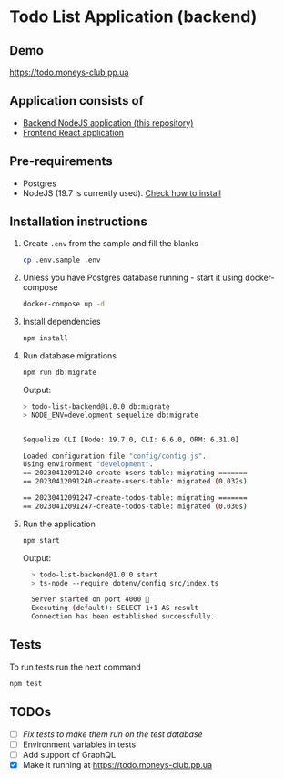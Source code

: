 # Todo List Application (backend)

## Demo
https://todo.moneys-club.pp.ua

## Application consists of
- [Backend NodeJS application (this repository)](https://github.com/EugeneOsadchyi/todo-list-backend)
- [Frontend React application](https://github.com/EugeneOsadchyi/todo-list-ui)

## Pre-requirements
- Postgres
- NodeJS (19.7 is currently used). [Check how to install](https://asdf-vm.com/)

## Installation instructions
1. Create `.env` from the sample and fill the blanks
    ```sh
    cp .env.sample .env
2. Unless you have Postgres database running - start it using docker-compose
    ```sh
    docker-compose up -d
    ```
3. Install dependencies
    ```sh
    npm install
    ```
4. Run database migrations
    ```sh
    npm run db:migrate
    ```

    Output:
    ```sh
    > todo-list-backend@1.0.0 db:migrate
    > NODE_ENV=development sequelize db:migrate


    Sequelize CLI [Node: 19.7.0, CLI: 6.6.0, ORM: 6.31.0]

    Loaded configuration file "config/config.js".
    Using environment "development".
    == 20230412091240-create-users-table: migrating =======
    == 20230412091240-create-users-table: migrated (0.032s)

    == 20230412091247-create-todos-table: migrating =======
    == 20230412091247-create-todos-table: migrated (0.030s)
    ```
5. Run the application
    ```sh
    npm start
    ```

    Output:
    ```sh
      > todo-list-backend@1.0.0 start
      > ts-node --require dotenv/config src/index.ts

      Server started on port 4000 🚀
      Executing (default): SELECT 1+1 AS result
      Connection has been established successfully.
      ```


## Tests

To run tests run the next command
```sh
npm test
```


## TODOs
- [ ] *Fix tests to make them run on the test database*
- [ ] Environment variables in tests
- [ ] Add support of GraphQL
- [x] Make it running at https://todo.moneys-club.pp.ua
